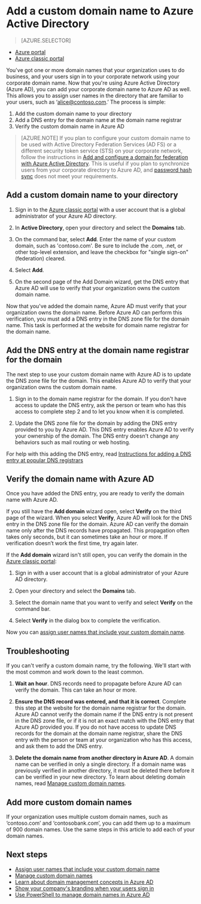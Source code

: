 <properties
	pageTitle="Add your custom domain name to Azure Active Directory | Microsoft Azure"
	description="How to add your company's domain names to Azure Active Directory, and how to verify the domain name."
	services="active-directory"
	documentationCenter=""
	authors="jeffsta"
	manager="femila"
	editor=""/>

<tags
	ms.service="active-directory"
	ms.workload="identity"
	ms.tgt_pltfrm="na"
	ms.devlang="na"
	ms.topic="get-started-article"
	ms.date="09/30/2016"
	ms.author="curtand;jeffsta"/>

# Add a custom domain name to Azure Active Directory

> [AZURE.SELECTOR]
- [Azure portal](active-directory-domains-add-qzure-portal.md)
- [Azure classic portal](active-directory-add-domain.md)

You've got one or more domain names that your organization uses to do business, and your users sign in to your corporate network using your corporate domain name. Now that you're using Azure Active Directory (Azure AD), you can add your corporate domain name to Azure AD as well. This allows you to assign user names in the directory that are familiar to your users, such as ‘alice@contoso.com.’ The process is simple:

1. Add the custom domain name to your directory
2. Add a DNS entry for the domain name at the domain name registrar
3. Verify the custom domain name in Azure AD

> [AZURE.NOTE] If you plan to configure your custom domain name to be used with Active Directory Federation Services (AD FS) or a different security token service (STS) on your corporate network, follow the instructions in [Add and configure a domain for federation with Azure Active Directory](active-directory-add-domain-federated.md). This is useful if you plan to synchronize users from your corporate directory to Azure AD, and [password hash sync](active-directory-aadconnectsync-implement-password-synchronization.md) does not meet your requirements.

## Add a custom domain name to your directory

1. Sign in to the [Azure classic portal](https://manage.windowsazure.com/) with a user account that is a global administrator of your Azure AD directory.

2. In **Active Directory**, open your directory and select the **Domains** tab.

3. On the command bar, select **Add**. Enter the name of your custom domain, such as 'contoso.com'. Be sure to include the .com, .net, or other top-level extension, and leave the checkbox for "single sign-on" (federation) cleared.

4. Select **Add**.

5. On the second page of the Add Domain wizard, get the DNS entry that Azure AD will use to verify that your organization owns the custom domain name.

Now that you've added the domain name, Azure AD must verify that your organization owns the domain name. Before Azure AD can perform this verification, you must add a DNS entry in the DNS zone file for the domain name. This task is performed at the website for domain name registrar for the domain name.

## Add the DNS entry at the domain name registrar for the domain

The next step to use your custom domain name with Azure AD is to update the DNS zone file for the domain. This enables Azure AD to verify that your organization owns the custom domain name.

1.  Sign in to the domain name registrar for the domain. If you don't have access to update the DNS entry, ask the person or team who has this access to complete step 2 and to let you know when it is completed.

2.  Update the DNS zone file for the domain by adding the DNS entry provided to you by Azure AD. This DNS entry enables Azure AD to verify your ownership of the domain. The DNS entry doesn't change any behaviors such as mail routing or web hosting.

For help with this adding the DNS entry, read [Instructions for adding a DNS entry at popular DNS registrars](https://support.office.com/article/Create-DNS-records-for-Office-365-when-you-manage-your-DNS-records-b0f3fdca-8a80-4e8e-9ef3-61e8a2a9ab23/)

## Verify the domain name with Azure AD

Once you have added the DNS entry, you are ready to verify the domain name with Azure AD.

If you still have the **Add domain** wizard open, select **Verify** on the third page of the wizard. When you select **Verify**, Azure AD will look for the DNS entry in the DNS zone file for the domain. Azure AD can verify the domain name only after the DNS records have propagated. This propagation often takes only seconds, but it can sometimes take an hour or more. If verification doesn’t work the first time, try again later.

If the **Add domain** wizard isn't still open, you can verify the domain in the [Azure classic portal](https://manage.windowsazure.com/):

1.  Sign in with a user account that is a global administrator of your Azure AD directory.

2.  Open your directory and select the **Domains** tab.

3.  Select the domain name that you want to verify and select **Verify** on the command bar.

4. Select **Verify** in the dialog box to complete the verification.

Now you can [assign user names that include your custom domain name](active-directory-add-domain-add-users.md).

## Troubleshooting

If you can't verify a custom domain name, try the following. We'll start with the most common and work down to the least common.

1.	**Wait an hour**. DNS records need to propagate before Azure AD can verify the domain. This can take an hour or more.

2.	**Ensure the DNS record was entered, and that it is correct**. Complete this step at the website for the domain name registrar for the domain. Azure AD cannot verify the domain name if the DNS entry is not present in the DNS zone file, or if it is not an exact match with the DNS entry that Azure AD provided you. If you do not have access to update DNS records for the domain at the domain name registrar, share the DNS entry with the person or team at your organization who has this access, and ask them to add the DNS entry.

3.	**Delete the domain name from another directory in Azure AD**. A domain name can be verified in only a single directory. If a domain name was previously verified in another directory, it must be deleted there before it can be verified in your new directory. To learn about deleting domain names, read [Manage custom domain names](active-directory-add-manage-domain-names.md).


## Add more custom domain names

If your organization uses multiple custom domain names, such as ‘contoso.com’ and ‘contosobank.com’, you can add them up to a maximum of 900 domain names. Use the same steps in this article to add each of your domain names.

## Next steps

-   [Assign user names that include your custom domain name](active-directory-add-domain-add-users.md)
-   [Manage custom domain names](active-directory-add-manage-domain-names.md)
-   [Learn about domain management concepts in Azure AD](active-directory-add-domain-concepts.md)
-   [Show your company's branding when your users sign in](active-directory-add-company-branding.md)
-   [Use PowerShell to manage domain names in Azure AD](https://msdn.microsoft.com/library/azure/e1ef403f-3347-4409-8f46-d72dafa116e0#BKMK_ManageDomains)
